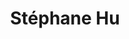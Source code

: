 ---
title: "Stéphane Hu"
excerpt: "PhD candidate in Mechanical Engineering"
Linkedin: 
header:
    teaser:
category: "PhD candidate"
project_date: "2021-2024"
cosupervisors:
bachelor: 
masters:
phd:
---